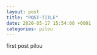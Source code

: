 ```yaml
---
layout: post
title: "POST-TITLE"
date: 2020-05-17 15:54:00 +0001
categories: pilou
---
```


first post pilou



